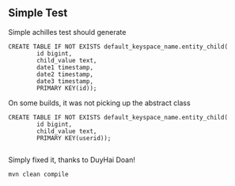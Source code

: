 
## Simple Test #

 Simple achilles test should generate
 
```
CREATE TABLE IF NOT EXISTS default_keyspace_name.entity_child(
		id bigint,
		child_value text,
		date1 timestamp,
		date2 timestamp,
		date3 timestamp,
		PRIMARY KEY(id));
```


On some builds, it was not picking up the abstract class
```
CREATE TABLE IF NOT EXISTS default_keyspace_name.entity_child(
        id bigint,
		child_value text,
		PRIMARY KEY(userid));
		
```


Simply fixed it, thanks to DuyHai Doan!
```
mvn clean compile 
```

